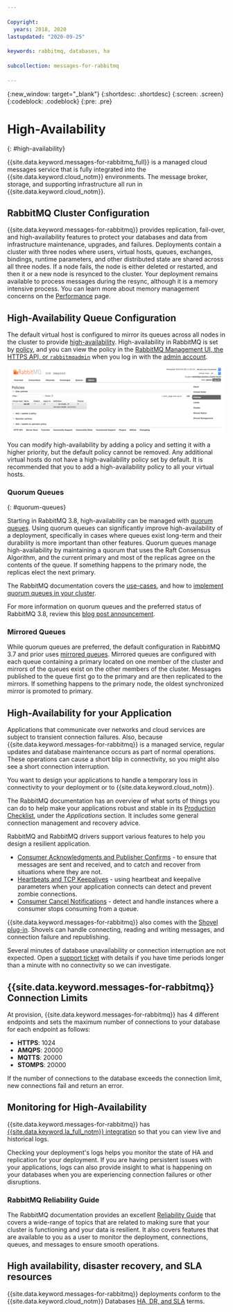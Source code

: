 ```yaml
---

Copyright:
  years: 2018, 2020
lastupdated: "2020-09-25"

keywords: rabbitmq, databases, ha

subcollection: messages-for-rabbitmq

---
```


{:new_window: target="_blank"}
{:shortdesc: .shortdesc}
{:screen: .screen}
{:codeblock: .codeblock}
{:pre: .pre}

# High-Availability 
{: #high-availability}

{{site.data.keyword.messages-for-rabbitmq_full}} is a managed cloud messages service that is fully integrated into the {{site.data.keyword.cloud_notm}} environments. The message broker, storage, and supporting infrastructure all run in {{site.data.keyword.cloud_notm}}.

## RabbitMQ Cluster Configuration

{{site.data.keyword.messages-for-rabbitmq}} provides replication, fail-over, and high-availability features to protect your databases and data from infrastructure maintenance, upgrades, and failures. Deployments contain a cluster with three nodes where users, virtual hosts, queues, exchanges, bindings, runtime parameters, and other distributed state are shared across all three nodes. If a node fails, the node is either deleted or restarted, and then it or a new node is resynced to the cluster. Your deployment remains available to process messages during the resync, although it is a memory intensive process. You can learn more about memory management concerns on the [Performance](/docs/messages-for-rabbitmq?topic=messages-for-rabbitmq-performance) page.

## High-Availability Queue Configuration

The default virtual host is configured to mirror its queues across all nodes in the cluster to provide [high-availability](https://www.rabbitmq.com/ha.html). High-availability in RabbitMQ is set by [policy](https://www.rabbitmq.com/parameters.html#policies), and you can view the policy in the [RabbitMQ Management UI, the HTTPS API, or `rabbitmqadmin`](/docs/messages-for-rabbitmq?topic=messages-for-rabbitmq-management-plugin) when you log in with the [admin account](/docs/messages-for-rabbitmq?topic=messages-for-rabbitmq-user-management#the-admin-user).

![RabbitMQ policies page](images/ha-policies.png)

You can modify high-availability by adding a policy and setting it with a higher priority, but the default policy cannot be removed. Any additional virtual hosts do not have a high-availability policy set by default.  It is recommended that you to add a high-availability policy to all your virtual hosts.

### Quorum Queues
{: #quorum-queues}

Starting in RabbitMQ 3.8, high-availability can be managed with [quorum queues](https://www.rabbitmq.com/quorum-queues.html). Using quorum queues can significantly improve high-availability of a deployment, specifically in cases where queues exist long-term and their durability is more important than other features. Quorum queues manage high-availability by maintaining a quorum that uses the Raft Consensus Algorithm, and the current primary and most of the replicas agree on the contents of the queue. If something happens to the primary node, the replicas elect the next primary.

The RabbitMQ documentation covers the [use-cases](https://www.rabbitmq.com/quorum-queues.html#use-cases), and how to [implement quorum queues in your cluster](https://www.rabbitmq.com/quorum-queues.html#usage).

For more information on quorum queues and the preferred status of RabbitMQ 3.8, review this [blog post announcement](https://cms.ibm.com/cloud/blog/announcements/ibm-cloud-messages-for-rabbitmq-38-is-now-preferred).  

### Mirrored Queues

While quorum queues are preferred, the default configuration in RabbitMQ 3.7 and prior uses [mirrored queues](https://www.rabbitmq.com/ha.html#what-is-mirroring). Mirrored queues are configured with each queue containing a primary located on one member of the cluster and mirrors of the queues exist on the other members of the cluster. Messages published to the queue first go to the primary and are then replicated to the mirrors. If something happens to the primary node, the oldest synchronized mirror is promoted to primary.


## High-Availability for your Application

Applications that communicate over networks and cloud services are subject to transient connection failures. Also, because {{site.data.keyword.messages-for-rabbitmq}} is a managed service, regular updates and database maintenance occurs as part of normal operations. These operations can cause a short blip in connectivity, so you might also see a short connection interruption.

You want to design your applications to handle a temporary loss in connectivity to your deployment or to {{site.data.keyword.cloud_notm}}. 

The RabbitMQ documentation has an overview of what sorts of things you can do to help make your applications robust and stable in its [Production Checklist](https://www.rabbitmq.com/production-checklist.html#apps), under the _Applications_ section. It includes some general connection management and recovery advice.

RabbitMQ and RabbitMQ drivers support various features to help you design a resilient application.
- [Consumer Acknowledgments and Publisher Confirms](https://www.rabbitmq.com/confirms.html) - to ensure that messages are sent and received, and to catch and recover from situations where they are not. 
- [Heartbeats and TCP Keepalives](https://www.rabbitmq.com/heartbeats.html) - using heartbeat and keepalive parameters when your application connects can detect and prevent zombie connections.
- [Consumer Cancel Notifications](https://www.rabbitmq.com/consumer-cancel.html) - detect and handle instances where a consumer stops consuming from a queue.

{{site.data.keyword.messages-for-rabbitmq}} also comes with the [Shovel plug-in](https://www.rabbitmq.com/shovel.html). Shovels can handle connecting, reading and writing messages, and connection failure and republishing.

Several minutes of database unavailability or connection interruption are not expected. Open a [support ticket](https://cloud.ibm.com/unifiedsupport/cases/add) with details if you have time periods longer than a minute with no connectivity so we can investigate.

## {{site.data.keyword.messages-for-rabbitmq}} Connection Limits 

At provision, {{site.data.keyword.messages-for-rabbitmq}} has 4 different endpoints and sets the maximum number of connections to your database for each endpoint as follows: 

  * **HTTPS**: 1024
  * **AMQPS**: 20000
  * **MQTTS**: 20000
  * **STOMPS**: 20000

If the number of connections to the database exceeds the connection limit, new connections fail and return an error.

## Monitoring for High-Availability

{{site.data.keyword.messages-for-rabbitmq}} has [{{site.data.keyword.la_full_notm}} integration](/docs/messages-for-rabbitmq?topic=cloud-databases-logging) so that you can view live and historical logs.

Checking your deployment's logs helps you monitor the state of HA and replication for your deployment. If you are having persistent issues with your applications, logs can also provide insight to what is happening on your databases when you are experiencing connection failures or other disruptions.

### RabbitMQ Reliability Guide

The RabbitMQ documentation provides an excellent [Reliability Guide](https://www.rabbitmq.com/reliability.html) that covers a wide-range of topics that are related to making sure that your cluster is functioning and your data is resilient. It also covers features that are available to you as a user to monitor the deployment, connections, queues, and messages to ensure smooth operations.

## High availability, disaster recovery, and SLA resources

{{site.data.keyword.messages-for-rabbitmq}} deployments conform to the {{site.data.keyword.cloud_notm}} Databases [HA, DR, and SLA](/docs/cloud-databases?topic=cloud-databases-ha-dr) terms.

